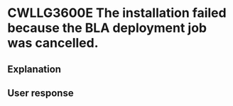 # CWLLG3600E The installation failed because the BLA deployment job was cancelled.

## Explanation

## User response